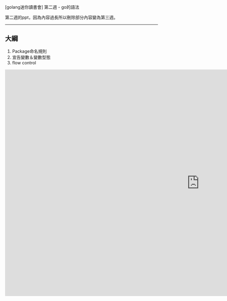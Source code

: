 [golang迷你讀書會] 第二週 - go的語法

第二週的ppt，因為內容過長所以刪除部分內容變為第三週。


---

## 大綱
1. Package命名規則
2. 宣告變數＆變數型態
3. flow control

<iframe src="https://docs.google.com/presentation/d/e/2PACX-1vQ5sPk1UGYTNTkE55huWDQwQG-_qSk6kON59L0v7eQMPUvaBxxyjsAQTp_fVMfyW_DobpsT2ooIry2m/embed?start=false&loop=false&delayms=3000" frameborder="0" width="1280" height="749" allowfullscreen="true" mozallowfullscreen="true" webkitallowfullscreen="true"></iframe>